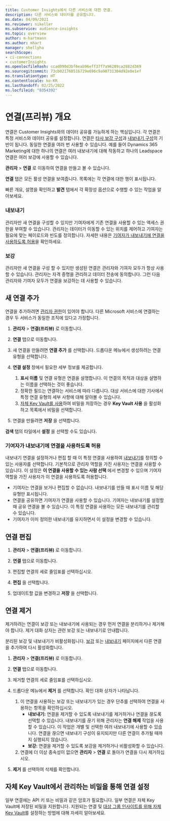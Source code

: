 ```yaml
---
title: Customer Insights에서 다른 서비스에 대한 연결.
description: 다른 서비스와 데이터를 공유합니다.
ms.date: 04/09/2021
ms.reviewer: nikeller
ms.subservice: audience-insights
ms.topic: overview
author: m-hartmann
ms.author: mhart
manager: shellyha
searchScope:
- ci-connections
- customerInsights
ms.openlocfilehash: ccad090d3bf6eab96eff37f7a96289ca2882d369
ms.sourcegitcommit: 73cb021760516729e696c9a90731304d92e0e1ef
ms.translationtype: HT
ms.contentlocale: ko-KR
ms.lasthandoff: 02/25/2022
ms.locfileid: "8354392"
---
```

# <a name="connections-preview-overview"></a>연결(프리뷰) 개요

연결은 Customer Insights와의 데이터 공유를 가능하게 하는 핵심입니다. 각 연결은 특정 서비스와 데이터 공유를 설정합니다. 연결은 [타사 보강 구성](enrichment-hub.md)과 [내보내기 구성](export-destinations.md)의 기반이 됩니다. 동일한 연결을 여러 번 사용할 수 있습니다. 예를 들어 Dynamics 365 Marketing에 대한 하나의 연결은 여러 내보내기에 대해 작동하고 하나의 Leadspace 연결은 여러 보강에 사용할 수 있습니다.

**관리자** > **연결** 로 이동하여 연결을 만들고 볼 수 있습니다.

**연결** 탭은 모든 활성 연결을 보여줍니다. 목록에는 각 연결에 대한 행이 표시됩니다. 

빠른 개요, 설명을 확인하고 **발견** 탭에서 각 확장성 옵션으로 수행할 수 있는 작업을 알아보세요.

### <a name="exports"></a>내보내기

관리자만 새 연결을 구성할 수 있지만 기여자에게 기존 연결을 사용할 수 있는 액세스 권한을 부여할 수 있습니다. 관리자는 데이터가 이동할 수 있는 위치를 제어하고 기여자는 필요에 맞는 페이로드와 빈도를 정의합니다. 자세한 내용은 [기여자가 내보내기에 연결을 사용하도록 허용](#allow-contributors-to-use-a-connection-for-exports)을 확인하세요.

### <a name="enrichments"></a>보강

관리자만 새 연결을 구성 할 수 있지만 생성된 연결은 관리자와 기여자 모두가 항상 사용할 수 있습니다. 관리자는 자격 증명을 관리하고 데이터 전송에 동의합니다. 그런 다음 관리자와 기여자 모두가 연결을 보강하는 데 사용할 수 있습니다.

## <a name="add-a-new-connection"></a>새 연결 추가

연결을 추가하려면 [관리자 권한](permissions.md)이 있어야 합니다. 다른 Microsoft 서비스에 연결하는 경우 두 서비스가 동일한 조직에 있다고 가정합니다.

1. **관리자** > **연결(프리뷰)** 로 이동합니다.

1. **연결** 탭으로 이동합니다.

1. 새 연결을 만들려면 **연결 추가** 를 선택합니다. 드롭다운 메뉴에서 생성하려는 연결 유형을 선택합니다.

1. **연결 설정** 창에서 필요한 세부 정보를 제공합니다. 
   1. **표시 이름** 및 연결 유형은 연결을 설명합니다. 이 연결의 목적과 대상을 설명하는 이름을 선택하는 것이 좋습니다.
   1. 정확한 필드는 연결하는 서비스에 따라 다릅니다. 대상 서비스에 대한 기사에서 특정 연결 유형의 세부 사항에 대해 알아볼 수 있습니다.
   1. [자체 Key Vault를 사용](use-azure-key-vault.md)하여 비밀을 저장하는 경우 **Key Vault 사용** 을 활성화하고 목록에서 비밀을 선택합니다.

1. 연결을 만들려면 **저장** 을 선택합니다.

**검색** 탭의 타일에서 **설정** 을 선택할 수도 있습니다.

### <a name="allow-contributors-to-use-a-connection-for-exports"></a>기여자가 내보내기에 연결을 사용하도록 허용

내보내기 연결을 설정하거나 편집 할 때 이 특정 연결을 사용하여 [내보내기](export-destinations.md)를 정의할 수 있는 사용자를 선택합니다. 기본적으로 관리자 역할을 가진 사용자는 연결을 사용할 수 있습니다. 이 설정은 **이 연결을 사용할 수 있는 사람 선택** 에서 변경할 수 있으며 기여자 역할을 가진 사용자가 이 연결을 사용하도록 허용합니다.

- 기여자는 연결을 보거나 편집할 수 없습니다. 내보내기를 만들 때 표시 이름 및 해당 유형만 표시됩니다.
- 연결을 공유하면 기여자가 연결을 사용할 수 있습니다. 기여자는 내보내기를 설정할 때 공유 연결을 볼 수 있습니다. 이 특정 연결을 사용하는 모든 내보내기를 관리할 수 있습니다.
- 기여자가 이미 정의한 내보내기를 유지하면서 이 설정을 변경할 수 있습니다.

## <a name="edit-a-connection"></a>연결 편집

1. **관리자** > **연결(프리뷰)** 로 이동합니다.

1. **연결** 탭으로 이동합니다.

1. 편집할 연결의 세로 줄임표를 선택하십시오.

1. **편집** 을 선택합니다.

1. 업데이트할 값을 변경하고 **저장** 을 선택합니다.

## <a name="remove-a-connection"></a>연결 제거

제거하려는 연결이 보강 또는 내보내기에 사용되는 경우 먼저 연결을 분리하거나 제거해야 합니다. 제거 대화 상자는 관련 보강 또는 내보내기로 안내합니다. 

분리된 보강 및 내보내기가 비활성화됩니다. [보강](enrichment-hub.md) 또는 [내보내기](export-destinations.md) 페이지에서 다른 연결을 추가하여 다시 활성화합니다.

1. **관리자** > **연결(프리뷰)** 로 이동합니다.

1. **연결** 탭으로 이동합니다.

1. 제거할 연결의 세로 줄임표를 선택하십시오.

1. 드롭다운 메뉴에서 **제거** 를 선택합니다. 확인 대화 상자가 나타납니다.

   1. 이 연결을 사용하는 보강 또는 내보내기가 있는 경우 단추를 선택하여 연결을 사용하는 항목을 확인하십시오.
      - **내보내기:** 연결을 제거할 수 있도록 내보내기를 제거하거나 연결을 끊도록 선택할 수 있습니다. 내보내기를 끊기 위해 관리자는 **연결 해제** 작업을 사용할 수 있습니다. 이 작업은 개별 및 선택한 여러 내보내기에 사용할 수 있습니다. 연결을 끊으면 내보내기 구성이 유지되지만 다른 연결이 추가될 때까지 실행되지 않습니다.
      - **보강:** 연결을 제거할 수 있도록 보강을 제거하거나 비활성화할 수 있습니다. 
   1. 연결에 더 이상 종속성이 없으면 **관리자** > **연결** 로 돌아가 연결을 다시 제거하십시오.

1. **제거** 를 선택하여 삭제를 확인합니다.

## <a name="set-up-connections-with-secrets-managed-by-your-own-key-vault"></a>자체 Key Vault에서 관리하는 비밀을 통해 연결 설정

일부 연결에는 API 키 또는 비밀과 같은 암호가 필요합니다. 일부 연결은 자체 Key Vault에 저장된 비밀을 지원합니다. 지원되는 연결 및 [대상 그룹 인사이트를 위해 자체 Key Vault](use-azure-key-vault.md)를 설정하는 방법에 대해 자세히 알아보세요.
